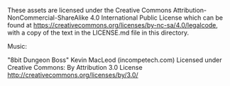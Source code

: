 These assets are licensed under the Creative Commons Attribution-NonCommercial-ShareAlike 4.0 International Public 
License which can be found at <https://creativecommons.org/licenses/by-nc-sa/4.0/legalcode>, with a copy of the text in
the LICENSE.md file in this directory.

Music:

"8bit Dungeon Boss" Kevin MacLeod (incompetech.com)
Licensed under Creative Commons: By Attribution 3.0 License
http://creativecommons.org/licenses/by/3.0/